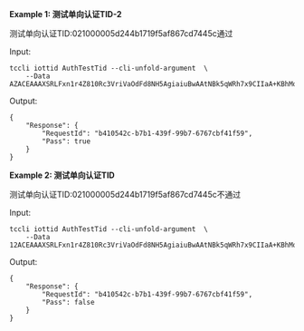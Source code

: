 **Example 1: 测试单向认证TID-2**

测试单向认证TID:021000005d244b1719f5af867cd7445c通过

Input: 

```
tccli iottid AuthTestTid --cli-unfold-argument  \
    --Data AZACEAAAXSRLFxn1r4Z810Rc3VriVaOdFd8NH5AgiaiuBwAAtNBk5qWRh7x9CIIaA+KBhMoKsw6qIQp0+poRIucWz3nwKzEPLs2jlZvJlUbbvjmnoxMoCQ6dXamqOUuh2E3QQOsNWS0vtU9LGraTbN2RN75p7MJLHQpAMwvW+vz1XmFG
```

Output: 
```
{
    "Response": {
        "RequestId": "b410542c-b7b1-439f-99b7-6767cbf41f59",
        "Pass": true
    }
}
```

**Example 2: 测试单向认证TID**

测试单向认证TID:021000005d244b1719f5af867cd7445c不通过

Input: 

```
tccli iottid AuthTestTid --cli-unfold-argument  \
    --Data 12ACEAAAXSRLFxn1r4Z810Rc3VriVaOdFd8NH5AgiaiuBwAAtNBk5qWRh7x9CIIaA+KBhMoKsw6qIQp0+poRIucWz3nwKzEPLs2jlZvJlUbbvjmnoxMoCQ6dXamqOUuh2E3QQOsNWS0vtU9LGraTbN2RN75p7MJLHQpAMwvW+vz1XmFG
```

Output: 
```
{
    "Response": {
        "RequestId": "b410542c-b7b1-439f-99b7-6767cbf41f59",
        "Pass": false
    }
}
```


